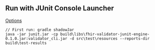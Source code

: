 ## Run with JUnit Console Launcher

[Options](https://junit.org/junit5/docs/current/user-guide/#running-tests-console-launcher-options)

```
// First run: gradle shadowJar
java -jar junit.jar -cp build\libs\fhir-validator-junit-engine-0.1.0.jar:validator_cli.jar -d src\test\resources --reports-dir build\test-results
```
